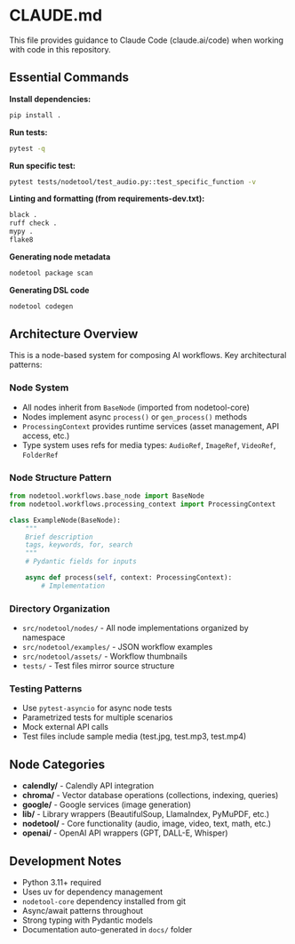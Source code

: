 # CLAUDE.md

This file provides guidance to Claude Code (claude.ai/code) when working with code in this repository.

## Essential Commands

**Install dependencies:**

```bash
pip install .
```

**Run tests:**

```bash
pytest -q
```

**Run specific test:**

```bash
pytest tests/nodetool/test_audio.py::test_specific_function -v
```

**Linting and formatting (from requirements-dev.txt):**

```bash
black .
ruff check .
mypy .
flake8
```

**Generating node metadata**

```bash
nodetool package scan
```

**Generating DSL code**

```bash
nodetool codegen
```

## Architecture Overview

This is a node-based system for composing AI workflows. Key architectural patterns:

### Node System

- All nodes inherit from `BaseNode` (imported from nodetool-core)
- Nodes implement async `process()` or `gen_process()` methods
- `ProcessingContext` provides runtime services (asset management, API access, etc.)
- Type system uses refs for media types: `AudioRef`, `ImageRef`, `VideoRef`, `FolderRef`

### Node Structure Pattern

```python
from nodetool.workflows.base_node import BaseNode
from nodetool.workflows.processing_context import ProcessingContext

class ExampleNode(BaseNode):
    """
    Brief description
    tags, keywords, for, search
    """
    # Pydantic fields for inputs

    async def process(self, context: ProcessingContext):
        # Implementation
```

### Directory Organization

- `src/nodetool/nodes/` - All node implementations organized by namespace
- `src/nodetool/examples/` - JSON workflow examples
- `src/nodetool/assets/` - Workflow thumbnails
- `tests/` - Test files mirror source structure

### Testing Patterns

- Use `pytest-asyncio` for async node tests
- Parametrized tests for multiple scenarios
- Mock external API calls
- Test files include sample media (test.jpg, test.mp3, test.mp4)

## Node Categories

- **calendly/** - Calendly API integration
- **chroma/** - Vector database operations (collections, indexing, queries)
- **google/** - Google services (image generation)
- **lib/** - Library wrappers (BeautifulSoup, LlamaIndex, PyMuPDF, etc.)
- **nodetool/** - Core functionality (audio, image, video, text, math, etc.)
- **openai/** - OpenAI API wrappers (GPT, DALL-E, Whisper)

## Development Notes

- Python 3.11+ required
- Uses uv for dependency management
- `nodetool-core` dependency installed from git
- Async/await patterns throughout
- Strong typing with Pydantic models
- Documentation auto-generated in `docs/` folder
